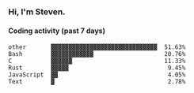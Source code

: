 ### Hi, I'm Steven.

#### Coding activity (past 7 days)
```
other       ▓▓▓▓▓▓▓▓▓▓▓▓▓▓▓▓▓▓▓▓▓▓▓▓▓▓▓▓▓▓  51.63%
Bash        ▓▓▓▓▓▓▓▓▓▓▓▓                    20.76%
C           ▓▓▓▓▓▓                          11.33%
Rust        ▓▓▓▓▓                            9.45%
JavaScript  ▓▓                               4.05%
Text        ▓                                2.78%
```
